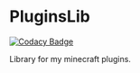 # PluginsLib

[![Codacy Badge](https://api.codacy.com/project/badge/Grade/41c9da31c4fa4c04b94d357ed5b9e5ff)](https://app.codacy.com/gh/Lorenzo0111/PluginsLib?utm_source=github.com&utm_medium=referral&utm_content=Lorenzo0111/PluginsLib&utm_campaign=Badge_Grade_Settings)

Library for my minecraft plugins.
